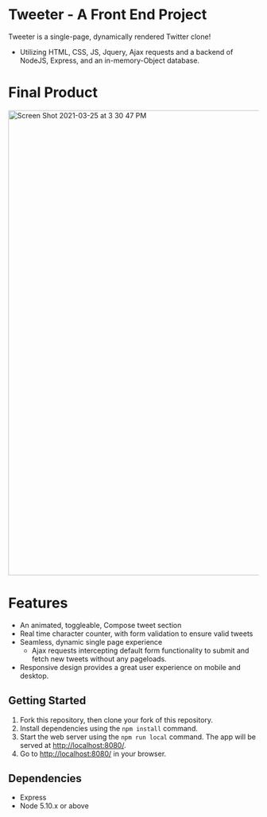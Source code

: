 # Tweeter - A Front End Project
Tweeter is a single-page, dynamically rendered Twitter clone!

* Utilizing HTML, CSS, JS, Jquery, Ajax requests and a backend of NodeJS, Express, and an in-memory-Object database. 

# Final Product
<img width="937" alt="Screen Shot 2021-03-25 at 3 30 47 PM" src="https://user-images.githubusercontent.com/52307383/112546575-2f5e3c00-8d7f-11eb-9a3c-ed762dee8a7f.png">


# Features

* An animated, toggleable, Compose tweet section
* Real time character counter, with form validation to ensure valid tweets
* Seamless, dynamic single page experience
  * Ajax requests intercepting default form functionality to submit and fetch new tweets without any pageloads. 
* Responsive design provides a great user experience on mobile and desktop.


## Getting Started

1. Fork this repository, then clone your fork of this repository.
2. Install dependencies using the `npm install` command.
3. Start the web server using the `npm run local` command. The app will be served at <http://localhost:8080/>.
4. Go to <http://localhost:8080/> in your browser.

## Dependencies

- Express
- Node 5.10.x or above
